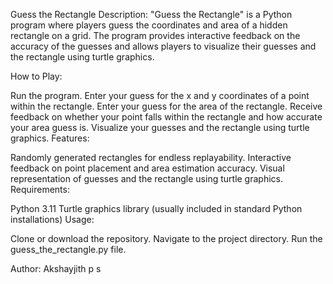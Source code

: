 Guess the Rectangle
Description:
"Guess the Rectangle" is a Python program where players guess the coordinates and area of a hidden rectangle on a grid. The program provides interactive feedback on the accuracy of the guesses and allows players to visualize their guesses and the rectangle using turtle graphics.

How to Play:

Run the program.
Enter your guess for the x and y coordinates of a point within the rectangle.
Enter your guess for the area of the rectangle.
Receive feedback on whether your point falls within the rectangle and how accurate your area guess is.
Visualize your guesses and the rectangle using turtle graphics.
Features:

Randomly generated rectangles for endless replayability.
Interactive feedback on point placement and area estimation accuracy.
Visual representation of guesses and the rectangle using turtle graphics.
Requirements:

Python 3.11
Turtle graphics library (usually included in standard Python installations)
Usage:

Clone or download the repository.
Navigate to the project directory.
Run the guess_the_rectangle.py file.

Author:
Akshayjith p s
